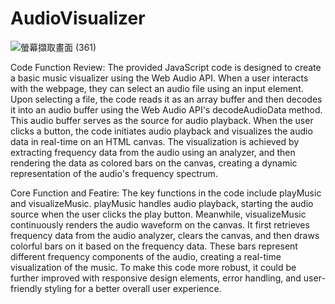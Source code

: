 # AudioVisualizer

![螢幕擷取畫面 (361)](https://github.com/wayne540500/AudioVisualizer/assets/69573286/76c43985-027b-455d-adba-ac6951253d1a)


Code Function Review:
The provided JavaScript code is designed to create a basic music visualizer using the Web Audio API. When a user interacts with the webpage, they can select an audio file using an input element. Upon selecting a file, the code reads it as an array buffer and then decodes it into an audio buffer using the Web Audio API's decodeAudioData method. This audio buffer serves as the source for audio playback. When the user clicks a button, the code initiates audio playback and visualizes the audio data in real-time on an HTML canvas. The visualization is achieved by extracting frequency data from the audio using an analyzer, and then rendering the data as colored bars on the canvas, creating a dynamic representation of the audio's frequency spectrum.


Core Function and Featire:
The key functions in the code include playMusic and visualizeMusic. playMusic handles audio playback, starting the audio source when the user clicks the play button. Meanwhile, visualizeMusic continuously renders the audio waveform on the canvas. It first retrieves frequency data from the audio analyzer, clears the canvas, and then draws colorful bars on it based on the frequency data. These bars represent different frequency components of the audio, creating a real-time visualization of the music. To make this code more robust, it could be further improved with responsive design elements, error handling, and user-friendly styling for a better overall user experience.
